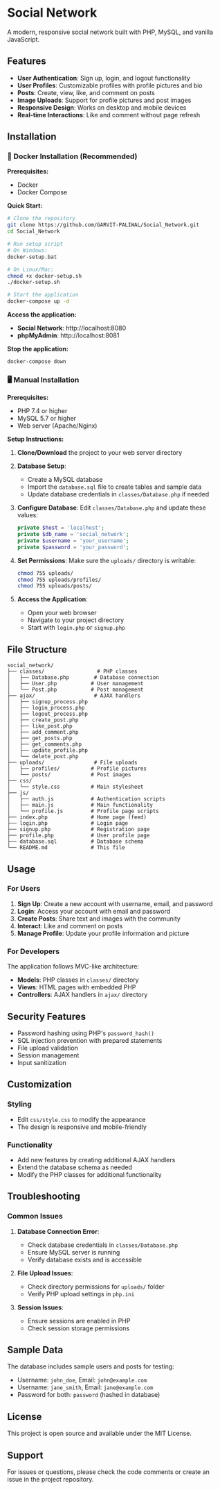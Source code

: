 # Social Network

A modern, responsive social network built with PHP, MySQL, and vanilla JavaScript.

## Features

- **User Authentication**: Sign up, login, and logout functionality
- **User Profiles**: Customizable profiles with profile pictures and bio
- **Posts**: Create, view, like, and comment on posts
- **Image Uploads**: Support for profile pictures and post images
- **Responsive Design**: Works on desktop and mobile devices
- **Real-time Interactions**: Like and comment without page refresh

## Installation

### 🐳 Docker Installation (Recommended)

**Prerequisites:**
- Docker
- Docker Compose

**Quick Start:**
```bash
# Clone the repository
git clone https://github.com/GARVIT-PALIWAL/Social_Network.git
cd Social_Network

# Run setup script
# On Windows:
docker-setup.bat

# On Linux/Mac:
chmod +x docker-setup.sh
./docker-setup.sh

# Start the application
docker-compose up -d
```

**Access the application:**
- **Social Network**: http://localhost:8080
- **phpMyAdmin**: http://localhost:8081

**Stop the application:**
```bash
docker-compose down
```

### 🖥️ Manual Installation

**Prerequisites:**
- PHP 7.4 or higher
- MySQL 5.7 or higher
- Web server (Apache/Nginx)

**Setup Instructions:**

1. **Clone/Download** the project to your web server directory

2. **Database Setup**:
   - Create a MySQL database
   - Import the `database.sql` file to create tables and sample data
   - Update database credentials in `classes/Database.php` if needed

3. **Configure Database**:
   Edit `classes/Database.php` and update these values:
   ```php
   private $host = 'localhost';
   private $db_name = 'social_network';
   private $username = 'your_username';
   private $password = 'your_password';
   ```

4. **Set Permissions**:
   Make sure the `uploads/` directory is writable:
   ```bash
   chmod 755 uploads/
   chmod 755 uploads/profiles/
   chmod 755 uploads/posts/
   ```

5. **Access the Application**:
   - Open your web browser
   - Navigate to your project directory
   - Start with `login.php` or `signup.php`

## File Structure

```
social_network/
├── classes/                 # PHP classes
│   ├── Database.php        # Database connection
│   ├── User.php           # User management
│   └── Post.php           # Post management
├── ajax/                   # AJAX handlers
│   ├── signup_process.php
│   ├── login_process.php
│   ├── logout_process.php
│   ├── create_post.php
│   ├── like_post.php
│   ├── add_comment.php
│   ├── get_posts.php
│   ├── get_comments.php
│   ├── update_profile.php
│   └── delete_post.php
├── uploads/                # File uploads
│   ├── profiles/          # Profile pictures
│   └── posts/             # Post images
├── css/
│   └── style.css          # Main stylesheet
├── js/
│   ├── auth.js            # Authentication scripts
│   ├── main.js            # Main functionality
│   └── profile.js         # Profile page scripts
├── index.php              # Home page (feed)
├── login.php              # Login page
├── signup.php             # Registration page
├── profile.php            # User profile page
├── database.sql           # Database schema
└── README.md              # This file
```

## Usage

### For Users

1. **Sign Up**: Create a new account with username, email, and password
2. **Login**: Access your account with email and password
3. **Create Posts**: Share text and images with the community
4. **Interact**: Like and comment on posts
5. **Manage Profile**: Update your profile information and picture

### For Developers

The application follows MVC-like architecture:

- **Models**: PHP classes in `classes/` directory
- **Views**: HTML pages with embedded PHP
- **Controllers**: AJAX handlers in `ajax/` directory

## Security Features

- Password hashing using PHP's `password_hash()`
- SQL injection prevention with prepared statements
- File upload validation
- Session management
- Input sanitization

## Customization

### Styling
- Edit `css/style.css` to modify the appearance
- The design is responsive and mobile-friendly

### Functionality
- Add new features by creating additional AJAX handlers
- Extend the database schema as needed
- Modify the PHP classes for additional functionality

## Troubleshooting

### Common Issues

1. **Database Connection Error**:
   - Check database credentials in `classes/Database.php`
   - Ensure MySQL server is running
   - Verify database exists and is accessible

2. **File Upload Issues**:
   - Check directory permissions for `uploads/` folder
   - Verify PHP upload settings in `php.ini`

3. **Session Issues**:
   - Ensure sessions are enabled in PHP
   - Check session storage permissions

## Sample Data

The database includes sample users and posts for testing:
- Username: `john_doe`, Email: `john@example.com`
- Username: `jane_smith`, Email: `jane@example.com`
- Password for both: `password` (hashed in database)

## License

This project is open source and available under the MIT License.

## Support

For issues or questions, please check the code comments or create an issue in the project repository.
